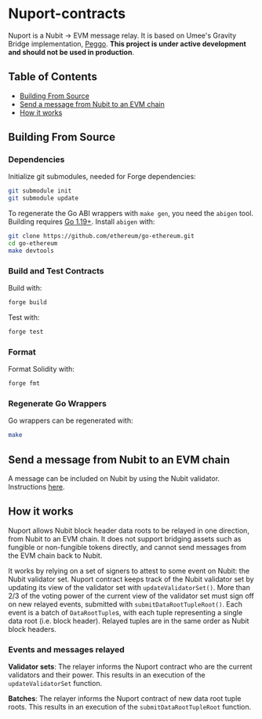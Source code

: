 # Nuport-contracts

<!-- markdownlint-disable MD013 MD041 -->

Nuport is a Nubit -> EVM message relay.
It is based on Umee's Gravity Bridge implementation, [Peggo](https://github.com/umee-network/peggo).
**This project is under active development and should not be used in production**.

## Table of Contents

- [Building From Source](#building-from-source)
- [Send a message from Nubit to an EVM chain](#send-a-message-from-nubit-to-an-evm-chain)
- [How it works](#how-it-works)

## Building From Source

### Dependencies

Initialize git submodules, needed for Forge dependencies:

```sh
git submodule init
git submodule update
```

To regenerate the Go ABI wrappers with `make gen`, you need the `abigen` tool.
Building requires [Go 1.19+](https://golang.org/dl/).
Install `abigen` with:

```sh
git clone https://github.com/ethereum/go-ethereum.git
cd go-ethereum
make devtools
```

### Build and Test Contracts

Build with:

```sh
forge build
```

Test with:

```sh
forge test
```

### Format

Format Solidity with:

```sh
forge fmt
```

### Regenerate Go Wrappers

Go wrappers can be regenerated with:

```sh
make
```

## Send a message from Nubit to an EVM chain

A message can be included on Nubit by using the Nubit validator.
Instructions [here](https://github.com/RiemaLabs/nubit-validator).

## How it works

Nuport allows Nubit block header data roots to be relayed in one direction, from Nubit to an EVM chain.
It does not support bridging assets such as fungible or non-fungible tokens directly, and cannot send messages from the EVM chain back to Nubit.

It works by relying on a set of signers to attest to some event on Nubit: the Nubit validator set.
Nuport contract keeps track of the Nubit validator set by updating its view of the validator set with `updateValidatorSet()`.
More than 2/3 of the voting power of the current view of the validator set must sign off on new relayed events, submitted with `submitDataRootTupleRoot()`.
Each event is a batch of `DataRootTuple`s, with each tuple representing a single data root (i.e. block header).
Relayed tuples are in the same order as Nubit block headers.

### Events and messages relayed

 **Validator sets**:
 The relayer informs the Nuport contract who are the current validators and their power.
 This results in an execution of the `updateValidatorSet` function.

 **Batches**:
 The relayer informs the Nuport contract of new data root tuple roots.
 This results in an execution of the `submitDataRootTupleRoot` function.
